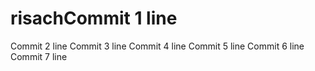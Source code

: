 # risachCommit 1 line
Commit 2 line
Commit 3 line
Commit 4 line
Commit 5 line
Commit 6 line
Commit 7 line
